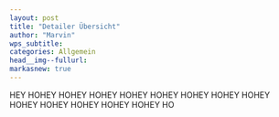 ```yaml
---
layout: post
title: "Detailer Übersicht"
author: "Marvin"
wps_subtitle: 
categories: Allgemein
head__img--fullurl: 
markasnew: true
---
```

HEY HOHEY HOHEY HOHEY HOHEY HOHEY HOHEY HOHEY HOHEY HOHEY HOHEY HOHEY HOHEY HOHEY HO